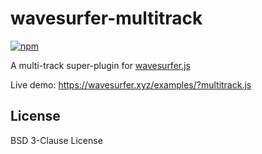 wavesurfer-multitrack
==============================

[![npm](https://img.shields.io/npm/v/wavesurfer-multitrack)](https://www.npmjs.com/package/wavesurfer-multitrack)

A multi-track super-plugin for [wavesurfer.js](https://github.com/katspaugh/wavesurfer.js)

Live demo: https://wavesurfer.xyz/examples/?multitrack.js

## License
BSD 3-Clause License
